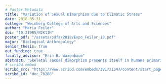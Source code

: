 ```yaml
---
# Poster Metadata
title: "Variation of Sexual Dimorphism due to Climatic Stress"
date: 2018-05-31
college: "Weinberg College of Arts and Sciences"
author: "Maria Feiler"
doi: "10.21985/N2K11H"
poster_pdf: "/assets/pdfs/2018/Expo_Feiler_18.pdf"
major: "Biological Anthropology"
senior_thesis: true
out_funding: true
faculty_advisor: "Erin B. Waxenbaum"
abstract: "Skeletal sexual dimorphism presents itself in humans primarily through the anatomical shape of the cranium and pelvis. However, some physical anthropologists maintain that climate could have an effect on human sexual dimorphism. Despite ongoing research pertaining to climatic effects on soft tissue or size dimorphism, little to no research has looked how climate affects nonmetric skeletal indicators of sex. To further understand the plasticity of the human skeleton, standard sex indicators of the cranium and pelvis in two populations of differing climatic stress (a Native Alaskan sample and a portion of the Terry Black collection) were compared and assessed for statistical significance. The results of this study indicate that the relationship between climate and sexual dimorphism is more complicated than initially understood and requires more research to understand the complex relationships between climate, life history, and the human skeleton. This study opens discussions of how many factors, including climate, nutrition, stress, and disease, could affect standard forensic and archaeological procedures and potentially produce more accurate skeletal assessment in the future."
# scribd embed
scribd_src: "https://www.scribd.com/embeds/381721347/content?start_page=1&view_mode=scroll&access_key=key-0pL9IuhqwPxejIfzgQEj&show_recommendations=true"
scribd_id: "doc_78288"
---
```

